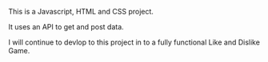 This is a Javascript, HTML and CSS project. 

It uses an API to get and post data. 

I will continue to devlop to this project in to a fully functional Like and Dislike Game.

